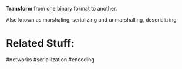 **Transform** from one binary format to another.

Also known as marshaling, serializing and unmarshalling, deserializing

# Related Stuff:

#networks
#serialilzation 
#encoding